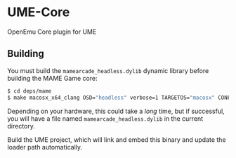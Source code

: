 UME-Core
========

OpenEmu Core plugin for UME

Building
--------

You must build the `mamearcade_headless.dylib` dynamic library before building the MAME Game core:

```sh
$ cd deps/mame
$ make macosx_x64_clang OSD="headless" verbose=1 TARGETOS="macosx" CONFIG="release" TARGET=mame SUBTARGET=arcade MACOSX_DEPLOYMENT_TARGET=10.14 -j8
```

Depending on your hardware, this could take a _long_ time, but if successful, you will have a file named `mamearcade_headless.dylib` in the current directory.

Build the UME project, which will link and embed this binary and update the loader path automatically.

